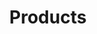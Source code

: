 ---
title: Products
description: Narrative offers a variety of products to help you get the most out of your data strategy.
---